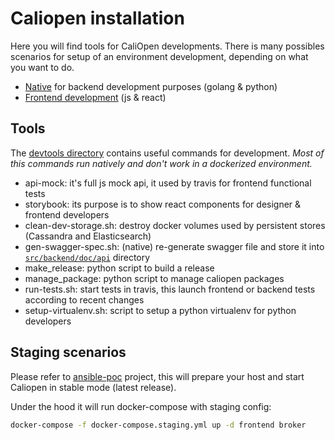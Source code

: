 # Caliopen installation

Here you will find tools for CaliOpen developments.
There is many possibles scenarios for setup of an environment development, depending on what you want to do.

* [Native](./install/native-installation.md) for backend development purposes (golang & python)
* [Frontend development](./install/frontend-development.md) (js & react)

## Tools

The [devtools directory](../../devtools) contains useful commands for development.
_Most of this commands run natively and don't work in a dockerized environment._

* api-mock: it's full js mock api, it used by travis for frontend functional tests
* storybook: its purpose is to show react components for designer & frontend developers
* clean-dev-storage.sh: destroy docker volumes used by persistent stores (Cassandra and Elasticsearch)
* gen-swagger-spec.sh: (native) re-generate swagger file and store it into [`src/backend/doc/api`](../../src/backend/doc/api/) directory
* make_release: python script to build a release
* manage_package: python script to manage caliopen packages
* run-tests.sh: start tests in travis, this launch frontend or backend tests according to recent changes
* setup-virtualenv.sh:  script to setup a python virtualenv for python developers


## Staging scenarios

Please refer to [ansible-poc][ansible-poc] project, this will prepare your host and start Caliopen
in stable mode (latest release).

Under the hood it will run docker-compose with staging config:

```bash
docker-compose -f docker-compose.staging.yml up -d frontend broker
```

[ansible-poc]: https://github.com/CaliOpen/ansible-poc

